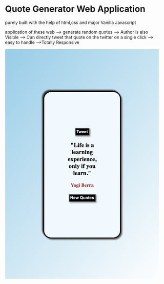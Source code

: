 # Quote Generator Web Application

purely built with the help of html,css and major Vanilla Javascript

application of these web
--> generate random quotes
--> Author is also Visible
--> Can directly tweet that quote on the twitter on a single click
--> easy to handle
-->Totally Responsive

![Alt text](img/Quote_Generator.png)

